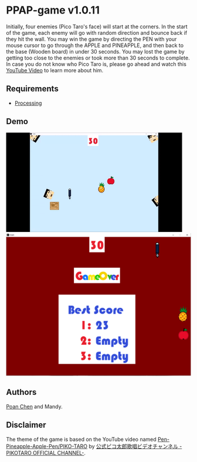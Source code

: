 # PPAP-game v1.0.11
Initially, four enemies (Pico Taro's face) will start at the corners. In the start of the game, each enemy will go with random direction and bounce back if they hit the wall. You may win the game by directing the PEN with your mouse cursor to go through the APPLE and PINEAPPLE, and then back to the base (Wooden board) in under 30 seconds. You may lost the game by getting too close to the enemies or took more than 30 seconds to complete. In case you do not know who Pico Taro is, please go ahead and watch this [YouTube Video](https://www.youtube.com/watch?v=0E00Zuayv9Q) to learn more about him.

## Requirements
- [Processing](https://processing.org/download/)

## Demo
![Loading the first image](demo.gif)
![Loading the first image](demo.PNG)

## Authors
[Poan Chen](https://github.com/poanchen) and Mandy.

## Disclaimer
The theme of the game is based on the YouTube video named [Pen-Pineapple-Apple-Pen/PIKO-TARO](https://www.youtube.com/watch?v=0E00Zuayv9Q) by [公式ピコ太郎歌唱ビデオチャンネル -PIKOTARO OFFICIAL CHANNEL-](https://www.youtube.com/channel/UCKpIOnsk-gcwHXIzuk24ExA).
